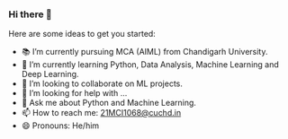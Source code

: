 ### Hi there 👋

<!--
**adipratapthakur/adipratapthakur** is a ✨ _special_ ✨ repository because its `README.md` (this file) appears on your GitHub profile.
-->

Here are some ideas to get you started:

- :books: I’m currently pursuing MCA (AIML) from Chandigarh University.
- 🌱 I’m currently learning Python, Data Analysis, Machine Learning and Deep Learning.
- 👯 I’m looking to collaborate on ML projects.
- 🤔 I’m looking for help with ...
- 💬 Ask me about Python and Machine Learning.
- 📫 How to reach me: 21MCI1068@cuchd.in
- 😄 Pronouns: He/him

